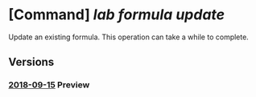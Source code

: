 # [Command] _lab formula update_

Update an existing formula. This operation can take a while to complete.

## Versions

### [2018-09-15](/Resources/mgmt-plane/L3N1YnNjcmlwdGlvbnMve30vcmVzb3VyY2Vncm91cHMve30vcHJvdmlkZXJzL21pY3Jvc29mdC5kZXZ0ZXN0bGFiL2xhYnMve30vZm9ybXVsYXMve30=/2018-09-15.xml) **Preview**

<!-- mgmt-plane /subscriptions/{}/resourcegroups/{}/providers/microsoft.devtestlab/labs/{}/formulas/{} 2018-09-15 -->
